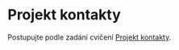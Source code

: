 
# Projekt kontakty

Postupujte podle zadání cvičení [Projekt kontakty](https://kodim.cz/kurzy/daweb/html-a-css/responzivni-design/cv-kontakty#cvkontakty%3Eprojekt-kontakty).
